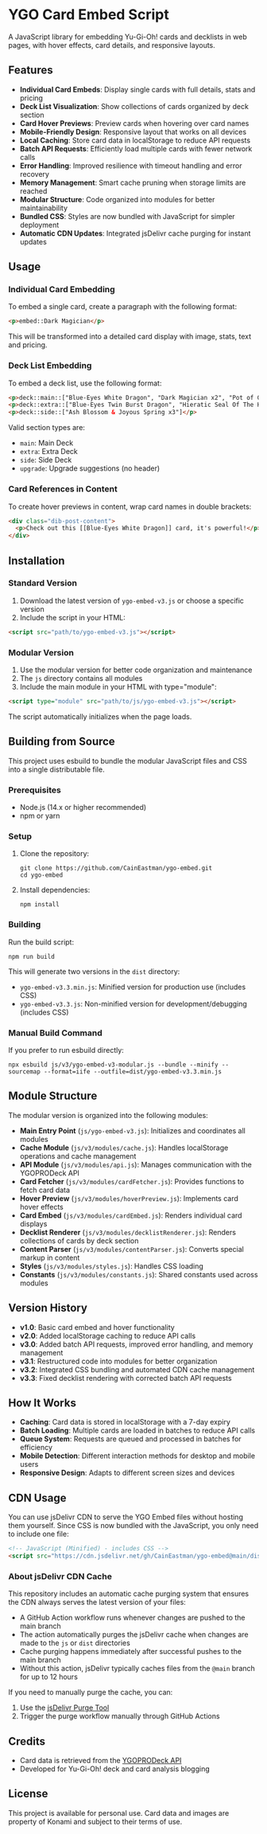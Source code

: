 # YGO Card Embed Script

A JavaScript library for embedding Yu-Gi-Oh! cards and decklists in web pages, with hover effects, card details, and responsive layouts.

## Features

- **Individual Card Embeds**: Display single cards with full details, stats and pricing
- **Deck List Visualization**: Show collections of cards organized by deck section
- **Card Hover Previews**: Preview cards when hovering over card names
- **Mobile-Friendly Design**: Responsive layout that works on all devices
- **Local Caching**: Store card data in localStorage to reduce API requests
- **Batch API Requests**: Efficiently load multiple cards with fewer network calls
- **Error Handling**: Improved resilience with timeout handling and error recovery
- **Memory Management**: Smart cache pruning when storage limits are reached
- **Modular Structure**: Code organized into modules for better maintainability
- **Bundled CSS**: Styles are now bundled with JavaScript for simpler deployment
- **Automatic CDN Updates**: Integrated jsDelivr cache purging for instant updates

## Usage

### Individual Card Embedding

To embed a single card, create a paragraph with the following format:

```html
<p>embed::Dark Magician</p>
```

This will be transformed into a detailed card display with image, stats, text and pricing.

### Deck List Embedding

To embed a deck list, use the following format:

```html
<p>deck::main::["Blue-Eyes White Dragon", "Dark Magician x2", "Pot of Greed"]</p>
<p>deck::extra::["Blue-Eyes Twin Burst Dragon", "Hieratic Seal Of The Heavenly Spheres"]</p>
<p>deck::side::["Ash Blossom & Joyous Spring x3"]</p>
```

Valid section types are:
- `main`: Main Deck
- `extra`: Extra Deck
- `side`: Side Deck
- `upgrade`: Upgrade suggestions (no header)

### Card References in Content

To create hover previews in content, wrap card names in double brackets:

```html
<div class="dib-post-content">
  <p>Check out this [[Blue-Eyes White Dragon]] card, it's powerful!</p>
</div>
```

## Installation

### Standard Version
1. Download the latest version of `ygo-embed-v3.js` or choose a specific version
2. Include the script in your HTML:

```html
<script src="path/to/ygo-embed-v3.js"></script>
```

### Modular Version
1. Use the modular version for better code organization and maintenance
2. The `js` directory contains all modules
3. Include the main module in your HTML with type="module":

```html
<script type="module" src="path/to/js/ygo-embed-v3.js"></script>
```

The script automatically initializes when the page loads.

## Building from Source

This project uses esbuild to bundle the modular JavaScript files and CSS into a single distributable file.

### Prerequisites
- Node.js (14.x or higher recommended)
- npm or yarn

### Setup
1. Clone the repository:
   ```
   git clone https://github.com/CainEastman/ygo-embed.git
   cd ygo-embed
   ```

2. Install dependencies:
   ```
   npm install
   ```

### Building
Run the build script:
```
npm run build
```

This will generate two versions in the `dist` directory:
- `ygo-embed-v3.3.min.js`: Minified version for production use (includes CSS)
- `ygo-embed-v3.3.js`: Non-minified version for development/debugging (includes CSS)

### Manual Build Command
If you prefer to run esbuild directly:
```
npx esbuild js/v3/ygo-embed-v3-modular.js --bundle --minify --sourcemap --format=iife --outfile=dist/ygo-embed-v3.3.min.js
```

## Module Structure

The modular version is organized into the following modules:

- **Main Entry Point** (`js/ygo-embed-v3.js`): Initializes and coordinates all modules
- **Cache Module** (`js/v3/modules/cache.js`): Handles localStorage operations and cache management
- **API Module** (`js/v3/modules/api.js`): Manages communication with the YGOPRODeck API
- **Card Fetcher** (`js/v3/modules/cardFetcher.js`): Provides functions to fetch card data
- **Hover Preview** (`js/v3/modules/hoverPreview.js`): Implements card hover effects
- **Card Embed** (`js/v3/modules/cardEmbed.js`): Renders individual card displays
- **Decklist Renderer** (`js/v3/modules/decklistRenderer.js`): Renders collections of cards by deck section
- **Content Parser** (`js/v3/modules/contentParser.js`): Converts special markup in content
- **Styles** (`js/v3/modules/styles.js`): Handles CSS loading
- **Constants** (`js/v3/modules/constants.js`): Shared constants used across modules

## Version History

- **v1.0**: Basic card embed and hover functionality
- **v2.0**: Added localStorage caching to reduce API calls
- **v3.0**: Added batch API requests, improved error handling, and memory management
- **v3.1**: Restructured code into modules for better organization
- **v3.2**: Integrated CSS bundling and automated CDN cache management
- **v3.3**: Fixed decklist rendering with corrected batch API requests

## How It Works

- **Caching**: Card data is stored in localStorage with a 7-day expiry
- **Batch Loading**: Multiple cards are loaded in batches to reduce API calls
- **Queue System**: Requests are queued and processed in batches for efficiency
- **Mobile Detection**: Different interaction methods for desktop and mobile users
- **Responsive Design**: Adapts to different screen sizes and devices

## CDN Usage

You can use jsDelivr CDN to serve the YGO Embed files without hosting them yourself. Since CSS is now bundled with the JavaScript, you only need to include one file:

```html
<!-- JavaScript (Minified) - includes CSS -->
<script src="https://cdn.jsdelivr.net/gh/CainEastman/ygo-embed@main/dist/ygo-embed-v3.3.min.js"></script>
```

### About jsDelivr CDN Cache

This repository includes an automatic cache purging system that ensures the CDN always serves the latest version of your files:

- A GitHub Action workflow runs whenever changes are pushed to the main branch
- The action automatically purges the jsDelivr cache when changes are made to the `js` or `dist` directories
- Cache purging happens immediately after successful pushes to the main branch
- Without this action, jsDelivr typically caches files from the `@main` branch for up to 12 hours

If you need to manually purge the cache, you can:
1. Use the [jsDelivr Purge Tool](https://www.jsdelivr.net/tools/purge)
2. Trigger the purge workflow manually through GitHub Actions

## Credits

- Card data is retrieved from the [YGOPRODeck API](https://db.ygoprodeck.com/api-guide/)
- Developed for Yu-Gi-Oh! deck and card analysis blogging

## License

This project is available for personal use. Card data and images are property of Konami and subject to their terms of use. 